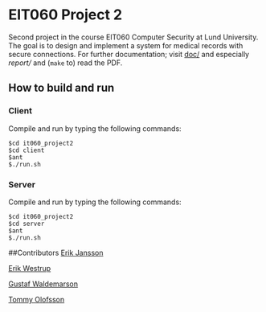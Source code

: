 # EIT060 Project 2
Second project in the course EIT060 Computer Security at Lund University. The goal is to design and implement a system for medical records with secure connections. For further documentation; visit [doc/](https://github.com/erikw/eit060_project2/tree/master/doc) and especially *report/* and (`make` to) read the PDF.

## How to build and run
### Client
Compile and run by typing the following commands:

	$cd it060_project2
	$cd client
	$ant
	$./run.sh

### Server
Compile and run by typing the following commands:

	$cd it060_project2
	$cd server
	$ant
	$./run.sh

##Contributors
[Erik Jansson](https://github.com/Meldanya)

[Erik Westrup](https://github.com/erikw)

[Gustaf Waldemarson](https://github.com/xaldew)

[Tommy Olofsson](https://github.com/tommyolofsson)
